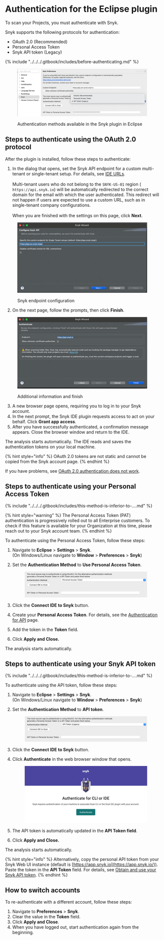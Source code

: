 # Authentication for the Eclipse plugin

To scan your Projects, you must authenticate with Snyk.&#x20;

Snyk supports the following protocols for authentication:

* OAuth 2.0 (Recommended)
* Personal Access Token
* Snyk API token (Legacy)

{% include "../../../.gitbook/includes/before-authenticating.md" %}

<figure><img src="../../../.gitbook/assets/image (59).png" alt=""><figcaption><p>Authentication methods available in the Snyk plugin in Eclipse</p></figcaption></figure>

## Steps to authenticate using the OAuth 2.0 protocol

After the plugin is installed, follow these steps to authenticate:

1. In the dialog that opens, set the Snyk API endpoint for a custom multi-tenant or single-tenant setup. For details, see [IDE URLs](../../../working-with-snyk/regional-hosting-and-data-residency.md#ides-urls).\
   \
   Multi-tenant users who do not belong to the `SNYK-US-01` region ( `https://api.snyk.io`) will be automatically redirected to the correct domain for the email with which the user authenticated. This redirect will not happen if users are expected to use a custom URL, such as in single-tenant company configurations.\
   \
   When you are finished with the settings on this page, click **Next**.

<figure><img src="../../../.gitbook/assets/SCR-20240822-mgxw (1) (1).png" alt="" width="563"><figcaption><p>Snyk endpoint configuration</p></figcaption></figure>

2. On the next page, follow the prompts, then click **Finish**.

<figure><img src="../../../.gitbook/assets/SCR-20240822-mibb (1) (1).png" alt="" width="563"><figcaption><p>Additional information and finish</p></figcaption></figure>

3. A new browser page opens, requiring you to log in to your Snyk account.
4. In the next prompt, the Snyk IDE plugin requests access to act on your behalf. Click **Grant app access**.
5. After you have successfully authenticated, a confirmation message appears. Close the browser window and return to the IDE.

The analysis starts automatically. The IDE reads and saves the authentication tokens on your local machine.&#x20;

{% hint style="info" %}
OAuth 2.0 tokens are not static and cannot be copied from the Snyk account page.
{% endhint %}

If you have problems, see [OAuth 2.0 authentication does not work](../../../cli-ide-and-ci-cd-integrations/snyk-ide-plugins-and-extensions/troubleshooting-ides/how-to-set-environment-variables-by-operating-system-os-for-ides-and-cli-1.md).

## Steps to authenticate using your Personal Access Token

{% include "../../../.gitbook/includes/this-method-is-inferior-to-....md" %}

{% hint style="warning" %}
The Personal Access Token (PAT) authentication is progressively rolled out to all Enterprise customers. To check if this feature is available for your Organization at this time, please reach out to your Snyk account team.
{% endhint %}

To authenticate using the Personal Access Token, follow these steps:

1. Navigate to **Eclipse** > **Settings** > **Snyk**. \
   (On Windows/Linux navigate to **Window** > **Preferences** > **Snyk**)
2.  Set the **Authentication Method** to **Use Personal Access Token**.

    <figure><img src="../../../.gitbook/assets/image (56).png" alt=""><figcaption></figcaption></figure>
3. Click the **Connect IDE to Snyk** button.
4. Create your **Personal Access** **Token**. For details, see the [Authentication for API](../../../snyk-api/authentication-for-api/) page.&#x20;
5. Add the token in the **Token** field.
6. Click **Apply and Close.**

The analysis starts automatically.

## Steps to authenticate using your Snyk API token

{% include "../../../.gitbook/includes/this-method-is-inferior-to-....md" %}

To authenticate using the API token, follow these steps:

1. Navigate to **Eclipse** > **Settings** > **Snyk**.\
   (On Windows/Linux navigate to **Window** > **Preferences** > **Snyk**)
2.  Set the **Authentication Method** to **API token**.

    <figure><img src="../../../.gitbook/assets/image (57).png" alt=""><figcaption></figcaption></figure>
3. Click the **Connect IDE to Snyk** button.
4.  Click **Authenticate** in the web browser window that opens.

    <figure><img src="../../../.gitbook/assets/image (47).png" alt=""><figcaption></figcaption></figure>
5. The API token is automatically updated in the **API Token field**.
6. Click **Apply and Close.**

The analysis starts automatically.

{% hint style="info" %}
Alternatively, copy the personal API token from your Snyk Web UI instance (default is [https://app.snyk.io](https://app.snyk.io/)). Paste the token in the **API Token** field.  For details, see [Obtain and use your Snyk API token](../../../getting-started/#obtain-and-use-your-snyk-api-token).
{% endhint %}

## How to switch accounts

To re-authenticate with a different account, follow these steps:

1. Navigate to **Preferences** > **Snyk**.
2. Clear the value in the **Token** field.
3. Click **Apply and Close**.
4. When you have logged out, start authentication again from the beginning.
